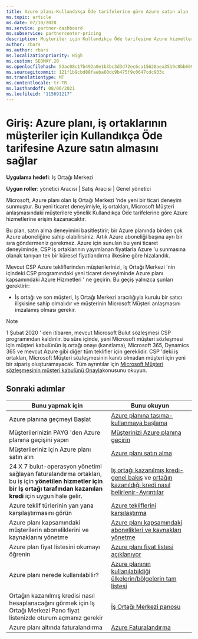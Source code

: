 ```yaml
---
title: Azure planı-Kullandıkça Öde tarifelerine göre Azure satın alın
ms.topic: article
ms.date: 07/10/2020
ms.service: partner-dashboard
ms.subservice: partnercenter-pricing
description: Müşteriler için Kullandıkça Öde tarifesine Azure hizmetleri satın almak üzere Azure plan ticari deneyimi hakkında bilgi edinin. Yeni güvenlik gereksinimleri de hakkında bilgi edinin.
author: rbars
ms.author: rbars
ms.localizationpriority: High
ms.custom: SEOMAY.20
ms.openlocfilehash: 53ac08c17b492a0e1b3bc3d3d72ec6ca15628aea3519c8bb6092926974905f2f
ms.sourcegitcommit: 121f1b9cbd88faeba60dc9b475f9c0647cdc933c
ms.translationtype: MT
ms.contentlocale: tr-TR
ms.lasthandoff: 08/06/2021
ms.locfileid: "115691217"
---
```

# <a name="introduction-azure-plan-lets-partners-buy-azure-at-pay-as-you-go-rates-for-customers"></a>Giriş: Azure planı, iş ortaklarının müşteriler için Kullandıkça Öde tarifesine Azure satın almasını sağlar

**Uygulama hedefi**: Iş Ortağı Merkezi

**Uygun roller**: yönetici Aracısı | Satış Aracısı | Genel yönetici

Microsoft, Azure planı olan Iş Ortağı Merkezi 'nde yeni bir ticari deneyim sunmuştur.  Bu yeni ticaret deneyimiyle, iş ortakları, Microsoft Müşteri anlaşmasındaki müşterilere yönelik Kullandıkça Öde tarifelerine göre Azure hizmetlerine erişim kazanacaktır.

Bu plan, satın alma deneyimini basitleştirir; bir Azure planında birden çok Azure aboneliğine sahip olabilirsiniz. Artık Azure aboneliği başına ayrı bir sıra göndermeniz gerekmez. Azure için sunulan bu yeni ticaret deneyiminde, CSP iş ortaklarının yayımlanan fiyatlarla Azure 'u sunmasına olanak tanıyan tek bir küresel fiyatlandırma ilkesine göre hizalandık.

Mevcut CSP Azure tekliflerinden müşterilerinizi, Iş Ortağı Merkezi 'nin içindeki CSP programındaki yeni ticaret deneyiminde Azure planı kapsamındaki Azure Hizmetleri ' ne geçirin. Bu geçiş yalnızca şunları gerektirir:

- İş ortağı ve son müşteri, Iş Ortağı Merkezi aracılığıyla kurulu bir satıcı ilişkisine sahip olmalıdır ve müşterinin Microsoft Müşteri anlaşmasını imzalamış olması gerekir.

>[!Note]
>1 Şubat 2020 ' den itibaren, mevcut Microsoft Bulut sözleşmesi CSP programından kaldırılır. bu süre içinde, yeni Microsoft müşteri sözleşmesi için müşteri kabulünün iş ortağı onayı (kanıtlama), Microsoft 365, Dynamics 365 ve mevcut Azure gibi diğer tüm teklifler için gereklidir. CSP 'deki iş ortakları, Microsoft Müşteri sözleşmesinin kanıtı olmadan müşteri için yeni bir sipariş oluşturamayacak. Tüm ayrıntılar için [Microsoft Müşteri sözleşmesinin müşteri kabulünü Onayla](confirm-customer-agreement.md)konusunu okuyun.


## <a name="next-steps"></a>Sonraki adımlar

|**Bunu yapmak için**   |**Bunu okuyun**   |
|------------------|---------------------|
|Azure planına geçmeyi Başlat|[Azure planına taşıma-kullanmaya başlama](azure-plan-get-started.md)
|Müşterilerinizin PAYG 'den Azure planına geçişini yapın|[Müşterinizi Azure planına geçirin](azure-plan-transition.md)|
|Müşterileriniz için Azure planı satın alın|[Azure planı satın alma](purchase-azure-plan.md)|
|24 X 7 bulut-operasyon yönetimi sağlayan faturalandırma ortakları, bu iş için **yönetilen hizmetler için bir Iş ortağı tarafından kazanılan kredi** için uygun hale gelir.|[Iş ortağı kazanılmış kredi-genel bakış](partner-earned-credit.md) ve [ortağın kazanıldığı kredi nasıl belirlenir-Ayrıntılar](partner-earned-credit-explanation.md)|
|Azure teklif türlerinin yan yana karşılaştırmasını görün|[Azure tekliflerini karşılaştırma](compare-azure-offers.md)|
|Azure planı kapsamındaki müşterilerin aboneliklerini ve kaynaklarını yönetme|[Azure planı kapsamındaki abonelikleri ve kaynakları yönetme](azure-plan-manage.md)|
|Azure plan fiyat listesini okumayı öğrenin   |[Azure planı fiyat listesi açıklanıyor](azure-plan-price-list.md)|
|Azure planı nerede kullanılabilir?|[Azure planının kullanılabildiği ülkelerin/bölgelerin tam listesi](https://query.prod.cms.rt.microsoft.com/cms/api/am/binary/RE3QN0x)
|Ortağın kazanılmış kredisi nasıl hesaplanacağını görmek için Iş Ortağı Merkezi Pano fiyat listenizde oturum açmanız gerekir|[İş Ortağı Merkezi panosu](https://partner.microsoft.com/dashboard/home)|
|Azure planı altında faturalandırma|[Azure Faturalandırma](azure-plan-billing.md)|
